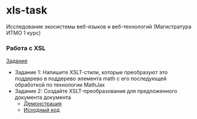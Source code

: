 # xls-task
Исследование экосистемы веб-языков и веб-технологий (Магистратура ИТМО 1 курс)

### Работа с XSL

[Задание](https://kodaktor.ru/g/xsl_intro)

* Задание 1: Напишите XSLT-стили, которые преобразуют это поддерево в поддерево элемента
math с его последующей обработкой по технологии MathJax
* Задание 2: Cоздайте XSLT-преобразования для предложенного документа документа
    + [Демонстрация](https://lenika2000.github.io/xls-task/)
    + [Исходный код](https://github.com/Lenika2000/xls-task/converter.xsl)
